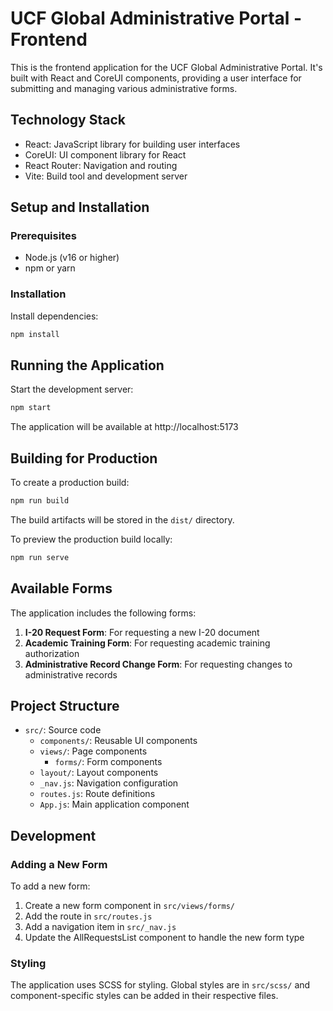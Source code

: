 # UCF Global Administrative Portal - Frontend

This is the frontend application for the UCF Global Administrative Portal. It's built with React and CoreUI components, providing a user interface for submitting and managing various administrative forms.

## Technology Stack

- React: JavaScript library for building user interfaces
- CoreUI: UI component library for React
- React Router: Navigation and routing
- Vite: Build tool and development server

## Setup and Installation

### Prerequisites

- Node.js (v16 or higher)
- npm or yarn

### Installation

Install dependencies:

```bash
npm install
```

## Running the Application

Start the development server:

```bash
npm start
```

The application will be available at http://localhost:5173

## Building for Production

To create a production build:

```bash
npm run build
```

The build artifacts will be stored in the `dist/` directory.

To preview the production build locally:

```bash
npm run serve
```

## Available Forms

The application includes the following forms:

1. **I-20 Request Form**: For requesting a new I-20 document
2. **Academic Training Form**: For requesting academic training authorization
3. **Administrative Record Change Form**: For requesting changes to administrative records

## Project Structure

- `src/`: Source code
  - `components/`: Reusable UI components
  - `views/`: Page components
    - `forms/`: Form components
  - `layout/`: Layout components
  - `_nav.js`: Navigation configuration
  - `routes.js`: Route definitions
  - `App.js`: Main application component

## Development

### Adding a New Form

To add a new form:

1. Create a new form component in `src/views/forms/`
2. Add the route in `src/routes.js`
3. Add a navigation item in `src/_nav.js`
4. Update the AllRequestsList component to handle the new form type

### Styling

The application uses SCSS for styling. Global styles are in `src/scss/` and component-specific styles can be added in their respective files.